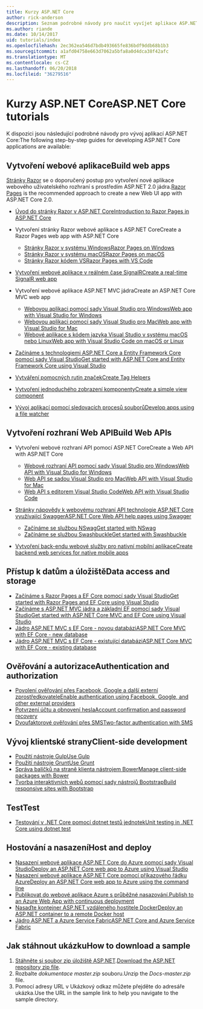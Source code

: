 ```yaml
---
title: Kurzy ASP.NET Core
author: rick-anderson
description: Seznam podrobné návody pro naučit vyvíjet aplikace ASP.NET Core.
ms.author: riande
ms.date: 10/14/2017
uid: tutorials/index
ms.openlocfilehash: 2ec362ea546d7bdb493665fe836bdf9ddb68b1b3
ms.sourcegitcommit: a1afd04758e663d7062a5bfa8a0d4dca38f42afc
ms.translationtype: MT
ms.contentlocale: cs-CZ
ms.lasthandoff: 06/20/2018
ms.locfileid: "36279516"
---
```

# <a name="aspnet-core-tutorials"></a><span data-ttu-id="8a2cd-103">Kurzy ASP.NET Core</span><span class="sxs-lookup"><span data-stu-id="8a2cd-103">ASP.NET Core tutorials</span></span>

<span data-ttu-id="8a2cd-104">K dispozici jsou následující podrobné návody pro vývoj aplikací ASP.NET Core:</span><span class="sxs-lookup"><span data-stu-id="8a2cd-104">The following step-by-step guides for developing ASP.NET Core applications are available:</span></span>

## <a name="build-web-apps"></a><span data-ttu-id="8a2cd-105">Vytvoření webové aplikace</span><span class="sxs-lookup"><span data-stu-id="8a2cd-105">Build web apps</span></span>

<span data-ttu-id="8a2cd-106">[Stránky Razor](xref:razor-pages/index) se o doporučený postup pro vytvoření nové aplikace webového uživatelského rozhraní s prostředím ASP.NET 2.0 jádra.</span><span class="sxs-lookup"><span data-stu-id="8a2cd-106">[Razor Pages](xref:razor-pages/index) is the recommended approach to create a new Web UI app with ASP.NET Core 2.0.</span></span>

* [<span data-ttu-id="8a2cd-107">Úvod do stránky Razor v ASP.NET Core</span><span class="sxs-lookup"><span data-stu-id="8a2cd-107">Introduction to Razor Pages in ASP.NET Core</span></span>](xref:razor-pages/index)
* <span data-ttu-id="8a2cd-108">Vytvoření stránky Razor webové aplikace s ASP.NET Core</span><span class="sxs-lookup"><span data-stu-id="8a2cd-108">Create a Razor Pages web app with ASP.NET Core</span></span>

   * [<span data-ttu-id="8a2cd-109">Stránky Razor v systému Windows</span><span class="sxs-lookup"><span data-stu-id="8a2cd-109">Razor Pages on Windows</span></span>](xref:tutorials/razor-pages/index)
   * [<span data-ttu-id="8a2cd-110">Stránky Razor v systému macOS</span><span class="sxs-lookup"><span data-stu-id="8a2cd-110">Razor Pages on macOS</span></span>](xref:tutorials/razor-pages-mac/index)
   * [<span data-ttu-id="8a2cd-111">Stránky Razor kódem VS</span><span class="sxs-lookup"><span data-stu-id="8a2cd-111">Razor Pages with VS Code</span></span>](xref:tutorials/razor-pages-vsc/index)  

* [<span data-ttu-id="8a2cd-112">Vytvoření webové aplikace v reálném čase SignalR</span><span class="sxs-lookup"><span data-stu-id="8a2cd-112">Create a real-time SignalR web app</span></span>](xref:tutorials/signalr)

* <span data-ttu-id="8a2cd-113">Vytvoření webové aplikace ASP.NET MVC jádra</span><span class="sxs-lookup"><span data-stu-id="8a2cd-113">Create an ASP.NET Core MVC web app</span></span>

   * [<span data-ttu-id="8a2cd-114">Webovou aplikaci pomocí sady Visual Studio pro Windows</span><span class="sxs-lookup"><span data-stu-id="8a2cd-114">Web app with Visual Studio for Windows</span></span>](xref:tutorials/first-mvc-app/index)
   * [<span data-ttu-id="8a2cd-115">Webovou aplikaci pomocí sady Visual Studio pro Mac</span><span class="sxs-lookup"><span data-stu-id="8a2cd-115">Web app with Visual Studio for Mac</span></span>](xref:tutorials/first-mvc-app-mac/index)
   * [<span data-ttu-id="8a2cd-116">Webové aplikace s kódem jazyka Visual Studio v systému macOS nebo Linux</span><span class="sxs-lookup"><span data-stu-id="8a2cd-116">Web app with Visual Studio Code on macOS or Linux</span></span>](xref:tutorials/first-mvc-app-xplat/index)

* [<span data-ttu-id="8a2cd-117">Začínáme s technologiemi ASP.NET Core a Entity Framework Core pomocí sady Visual Studio</span><span class="sxs-lookup"><span data-stu-id="8a2cd-117">Get started with ASP.NET Core and Entity Framework Core using Visual Studio</span></span>](xref:data/ef-mvc/index)
* [<span data-ttu-id="8a2cd-118">Vytváření pomocných rutin značek</span><span class="sxs-lookup"><span data-stu-id="8a2cd-118">Create Tag Helpers</span></span>](xref:mvc/views/tag-helpers/authoring)
* [<span data-ttu-id="8a2cd-119">Vytvoření jednoduchého zobrazení komponenty</span><span class="sxs-lookup"><span data-stu-id="8a2cd-119">Create a simple view component</span></span>](xref:mvc/views/view-components#walkthrough-creating-a-simple-view-component)
* [<span data-ttu-id="8a2cd-120">Vývoj aplikací pomocí sledovacích procesů souborů</span><span class="sxs-lookup"><span data-stu-id="8a2cd-120">Develop apps using a file watcher</span></span>](xref:tutorials/dotnet-watch)

## <a name="build-web-apis"></a><span data-ttu-id="8a2cd-121">Vytvoření rozhraní Web API</span><span class="sxs-lookup"><span data-stu-id="8a2cd-121">Build Web APIs</span></span>

* <span data-ttu-id="8a2cd-122">Vytvoření webové rozhraní API pomocí ASP.NET Core</span><span class="sxs-lookup"><span data-stu-id="8a2cd-122">Create a Web API with ASP.NET Core</span></span>

  * [<span data-ttu-id="8a2cd-123">Webové rozhraní API pomocí sady Visual Studio pro Windows</span><span class="sxs-lookup"><span data-stu-id="8a2cd-123">Web API with Visual Studio for Windows</span></span>](xref:tutorials/first-web-api)
  * [<span data-ttu-id="8a2cd-124">Web API se sadou Visual Studio pro Mac</span><span class="sxs-lookup"><span data-stu-id="8a2cd-124">Web API with Visual Studio for Mac</span></span>](xref:tutorials/first-web-api-mac)
  * [<span data-ttu-id="8a2cd-125">Web API s editorem Visual Studio Code</span><span class="sxs-lookup"><span data-stu-id="8a2cd-125">Web API with Visual Studio Code</span></span>](xref:tutorials/web-api-vsc)

* [<span data-ttu-id="8a2cd-126">Stránky nápovědy k webovému rozhraní API technologie ASP.NET Core využívající Swagger</span><span class="sxs-lookup"><span data-stu-id="8a2cd-126">ASP.NET Core Web API help pages using Swagger</span></span>](xref:tutorials/web-api-help-pages-using-swagger)
  * [<span data-ttu-id="8a2cd-127">Začínáme se službou NSwag</span><span class="sxs-lookup"><span data-stu-id="8a2cd-127">Get started with NSwag</span></span>](xref:tutorials/get-started-with-nswag)
  * [<span data-ttu-id="8a2cd-128">Začínáme se službou Swashbuckle</span><span class="sxs-lookup"><span data-stu-id="8a2cd-128">Get started with Swashbuckle</span></span>](xref:tutorials/get-started-with-swashbuckle)

* [<span data-ttu-id="8a2cd-129">Vytvoření back-endu webové služby pro nativní mobilní aplikace</span><span class="sxs-lookup"><span data-stu-id="8a2cd-129">Create backend web services for native mobile apps</span></span>](xref:mobile/native-mobile-backend)

## <a name="data-access-and-storage"></a><span data-ttu-id="8a2cd-130">Přístup k datům a úložiště</span><span class="sxs-lookup"><span data-stu-id="8a2cd-130">Data access and storage</span></span>

* [<span data-ttu-id="8a2cd-131">Začínáme s Razor Pages a EF Core pomocí sady Visual Studio</span><span class="sxs-lookup"><span data-stu-id="8a2cd-131">Get started with Razor Pages and EF Core using Visual Studio</span></span>](xref:data/ef-rp/intro)
* [<span data-ttu-id="8a2cd-132">Začínáme s ASP.NET MVC jádra a základní EF pomocí sady Visual Studio</span><span class="sxs-lookup"><span data-stu-id="8a2cd-132">Get started with ASP.NET Core MVC and EF Core using Visual Studio</span></span>](xref:data/ef-mvc/index)
* [<span data-ttu-id="8a2cd-133">Jádro ASP.NET MVC s EF Core - novou databázi</span><span class="sxs-lookup"><span data-stu-id="8a2cd-133">ASP.NET Core MVC with EF Core - new database</span></span>](/ef/core/get-started/aspnetcore/new-db)
* [<span data-ttu-id="8a2cd-134">Jádro ASP.NET MVC s EF Core - existující databázi</span><span class="sxs-lookup"><span data-stu-id="8a2cd-134">ASP.NET Core MVC with EF Core - existing database</span></span>](/ef/core/get-started/aspnetcore/existing-db)

## <a name="authentication-and-authorization"></a><span data-ttu-id="8a2cd-135">Ověřování a autorizace</span><span class="sxs-lookup"><span data-stu-id="8a2cd-135">Authentication and authorization</span></span>

* [<span data-ttu-id="8a2cd-136">Povolení ověřování přes Facebook, Google a další externí zprostředkovatele</span><span class="sxs-lookup"><span data-stu-id="8a2cd-136">Enable authentication using Facebook, Google, and other external providers</span></span>](xref:security/authentication/social/index)
* [<span data-ttu-id="8a2cd-137">Potvrzení účtu a obnovení hesla</span><span class="sxs-lookup"><span data-stu-id="8a2cd-137">Account confirmation and password recovery</span></span>](xref:security/authentication/accconfirm)
* [<span data-ttu-id="8a2cd-138">Dvoufaktorové ověřování přes SMS</span><span class="sxs-lookup"><span data-stu-id="8a2cd-138">Two-factor authentication with SMS</span></span>](xref:security/authentication/2fa)

## <a name="client-side-development"></a><span data-ttu-id="8a2cd-139">Vývoj klientské strany</span><span class="sxs-lookup"><span data-stu-id="8a2cd-139">Client-side development</span></span>

* [<span data-ttu-id="8a2cd-140">Použití nástroje Gulp</span><span class="sxs-lookup"><span data-stu-id="8a2cd-140">Use Gulp</span></span>](xref:client-side/using-gulp)
* [<span data-ttu-id="8a2cd-141">Použití nástroje Grunt</span><span class="sxs-lookup"><span data-stu-id="8a2cd-141">Use Grunt</span></span>](xref:client-side/using-grunt)
* [<span data-ttu-id="8a2cd-142">Správa balíčků na straně klienta nástrojem Bower</span><span class="sxs-lookup"><span data-stu-id="8a2cd-142">Manage client-side packages with Bower</span></span>](xref:client-side/bower)
* [<span data-ttu-id="8a2cd-143">Tvorba interaktivních webů pomocí sady nástrojů Bootstrap</span><span class="sxs-lookup"><span data-stu-id="8a2cd-143">Build responsive sites with Bootstrap</span></span>](xref:client-side/bootstrap)

## <a name="test"></a><span data-ttu-id="8a2cd-144">Test</span><span class="sxs-lookup"><span data-stu-id="8a2cd-144">Test</span></span>

* [<span data-ttu-id="8a2cd-145">Testování v .NET Core pomocí dotnet testů jednotek</span><span class="sxs-lookup"><span data-stu-id="8a2cd-145">Unit testing in .NET Core using dotnet test</span></span>](/dotnet/articles/core/testing/unit-testing-with-dotnet-test)

## <a name="host-and-deploy"></a><span data-ttu-id="8a2cd-146">Hostování a nasazení</span><span class="sxs-lookup"><span data-stu-id="8a2cd-146">Host and deploy</span></span>

* [<span data-ttu-id="8a2cd-147">Nasazení webové aplikace ASP.NET Core do Azure pomocí sady Visual Studio</span><span class="sxs-lookup"><span data-stu-id="8a2cd-147">Deploy an ASP.NET Core web app to Azure using Visual Studio</span></span>](xref:tutorials/publish-to-azure-webapp-using-vs)
* [<span data-ttu-id="8a2cd-148">Nasazení webové aplikace ASP.NET Core pomocí příkazového řádku Azure</span><span class="sxs-lookup"><span data-stu-id="8a2cd-148">Deploy an ASP.NET Core web app to Azure using the command line</span></span>](xref:tutorials/publish-to-azure-webapp-using-cli)
* [<span data-ttu-id="8a2cd-149">Publikovat do webové aplikace Azure s průběžné nasazování.</span><span class="sxs-lookup"><span data-stu-id="8a2cd-149">Publish to an Azure Web App with continuous deployment</span></span>](xref:host-and-deploy/azure-apps/azure-continuous-deployment)
* [<span data-ttu-id="8a2cd-150">Nasaďte kontejner ASP.NET vzdáleného hostitele Docker</span><span class="sxs-lookup"><span data-stu-id="8a2cd-150">Deploy an ASP.NET container to a remote Docker host</span></span>](/azure/vs-azure-tools-docker-hosting-web-apps-in-docker)
* [<span data-ttu-id="8a2cd-151">Jádro ASP.NET a Azure Service Fabric</span><span class="sxs-lookup"><span data-stu-id="8a2cd-151">ASP.NET Core and Azure Service Fabric</span></span>](/azure/service-fabric/service-fabric-add-a-web-frontend)

<a name="download"></a>
## <a name="how-to-download-a-sample"></a><span data-ttu-id="8a2cd-152">Jak stáhnout ukázku</span><span class="sxs-lookup"><span data-stu-id="8a2cd-152">How to download a sample</span></span>

1. <span data-ttu-id="8a2cd-153">[Stáhněte si soubor zip úložiště ASP.NET](https://codeload.github.com/aspnet/Docs/zip/master).</span><span class="sxs-lookup"><span data-stu-id="8a2cd-153">[Download the ASP.NET repository zip file](https://codeload.github.com/aspnet/Docs/zip/master).</span></span>
1. <span data-ttu-id="8a2cd-154">Rozbalte *dokumentace master.zip* souboru.</span><span class="sxs-lookup"><span data-stu-id="8a2cd-154">Unzip the *Docs-master.zip* file.</span></span>
1. <span data-ttu-id="8a2cd-155">Pomocí adresy URL v Ukázkový odkaz můžete přejděte do adresáře ukázka.</span><span class="sxs-lookup"><span data-stu-id="8a2cd-155">Use the URL in the sample link to help you navigate to the sample directory.</span></span>
